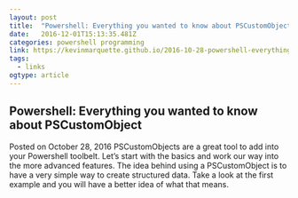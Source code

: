 ```yaml
---
layout: post
title:  "Powershell: Everything you wanted to know about PSCustomObject"
date:   2016-12-01T15:13:35.481Z
categories: powershell programming
link: https://kevinmarquette.github.io/2016-10-28-powershell-everything-you-wanted-to-know-about-pscustomobject/
tags:
  - links
ogtype: article
---
```


## Powershell: Everything you wanted to know about PSCustomObject
Posted on October 28, 2016
PSCustomObjects are a great tool to add into your Powershell toolbelt. Let’s start with the basics and work our way into the more advanced features. The idea behind using a PSCustomObject is to have a very simple way to create structured data. Take a look at the first example and you will have a better idea of what that means.
